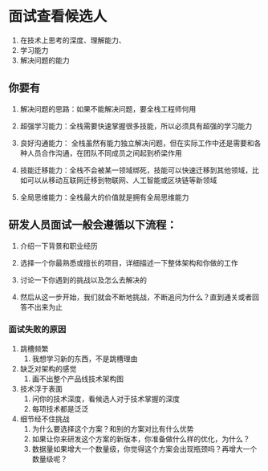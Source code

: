 # 面试查看候选人

1. 在技术上思考的深度、理解能力、
2. 学习能力
3. 解决问题的能力





## 你要有

1. 解决问题的思路：如果不能解决问题，要全栈工程师何用

2. 超强学习能力：全栈需要快速掌握很多技能，所以必须具有超强的学习能力

3. 良好沟通能力： 全栈虽然有能力独立解决问题，但在实际工作中还是需要和各种人员合作沟通，在团队不同成员之间起到桥梁作用

4. 技能迁移能力：全栈不会被某一领域绑死，技能可以快速迁移到其他领域，比如可以从移动互联网迁移到物联网、人工智能或区块链等新领域

5. 全局思维能力：全栈最大的价值就是拥有全局思维能力

   



## 研发人员面试一般会遵循以下流程：

1. 介绍一下背景和职业经历

2. 选择一个你最熟悉或擅长的项目，详细描述一下整体架构和你做的工作

3. 讨论一下你遇到的挑战以及怎么去解决的

4. 然后从这一步开始，我们就会不断地挑战，不断追问为什么？直到通关或者回答不出来为止





### 面试失败的原因

1. 跳槽频繁
   1. 我想学习新的东西，不是跳槽理由
2. 缺乏对架构的感觉
   1. 画不出整个产品线技术架构图
3. 技术浮于表面
   1. 问你的技术深度，看候选人对于技术掌握的深度
   2. 每项技术都是泛泛
4. 细节经不住挑战
   1. 为什么要选择这个方案？和别的方案对比有什么优势
   2. 如果让你来研发这个方案的新版本，你准备做什么样的优化，为什么？
   3. 数据量如果增大一个数量级，你觉得这个方案会出现瓶颈吗？再增大一个数量级呢？
